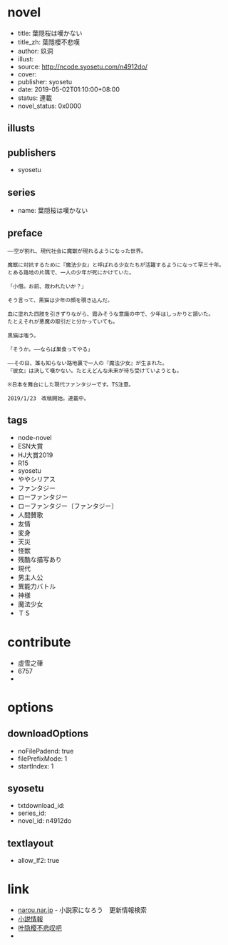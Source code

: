 # novel

- title: 葉隠桜は嘆かない
- title_zh: 葉隱櫻不悲嘆
- author: 玖洞
- illust:
- source: http://ncode.syosetu.com/n4912do/
- cover:
- publisher: syosetu
- date: 2019-05-02T01:10:00+08:00
- status: 連載
- novel_status: 0x0000

## illusts


## publishers

- syosetu

## series

- name: 葉隠桜は嘆かない

## preface


```
――空が割れ、現代社会に魔獣が現れるようになった世界。

魔獣に対抗するために『魔法少女』と呼ばれる少女たちが活躍するようになって早三十年。
とある路地の片隅で、一人の少年が死にかけていた。

「小僧。お前、救われたいか？」

そう言って、黒猫は少年の顔を覗き込んだ。

血に塗れた四肢を引きずりながら、霞みそうな意識の中で、少年はしっかりと頷いた。
たとえそれが悪魔の取引だと分かっていても。

黒猫は嗤う。

「そうか。――ならば巣食ってやる」

――その日、誰も知らない路地裏で一人の『魔法少女』が生まれた。
『彼女』は決して嘆かない。たとえどんな未来が待ち受けていようとも。

※日本を舞台にした現代ファンタジーです。TS注意。

2019/1/23　改稿開始。連載中。
```

## tags

- node-novel
- ESN大賞
- HJ大賞2019
- R15
- syosetu
- ややシリアス
- ファンタジー
- ローファンタジー
- ローファンタジー〔ファンタジー〕
- 人間賛歌
- 友情
- 変身
- 天災
- 怪獣
- 残酷な描写あり
- 現代
- 男主人公
- 異能力バトル
- 神様
- 魔法少女
- ＴＳ

# contribute

- 虚雪之葎
- 6757
- 

# options

## downloadOptions

- noFilePadend: true
- filePrefixMode: 1
- startIndex: 1

## syosetu

- txtdownload_id:
- series_id:
- novel_id: n4912do

## textlayout

- allow_lf2: true

# link

- [narou.nar.jp](https://narou.nar.jp/search.php?text=n4912do&novel=all&genre=all&new_genre=all&length=0&down=0&up=100) - 小説家になろう　更新情報検索
- [小説情報](https://ncode.syosetu.com/novelview/infotop/ncode/n4912do/)
- [叶隐樱不悲叹吧](https://tieba.baidu.com/f?kw=%E5%8F%B6%E9%9A%90%E6%A8%B1%E4%B8%8D%E6%82%B2%E5%8F%B9&ie=utf-8&tp=0 "叶隐樱不悲叹")
- 
